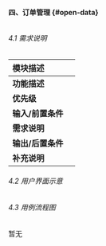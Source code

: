 #### 四、订单管理 {#open-data}

###### 

###### 4.1 需求说明

| **模块描述** |  |
| :--- | :--- |
| **功能描述** |  |
| **优先级** |  |
| **输入/前置条件** |  |
| **需求说明** |  |
| **输出/后置条件** |  |
| **补充说明** |  |

###### 4.2 用户界面示意

###### 4.3 用例流程图

暂无



